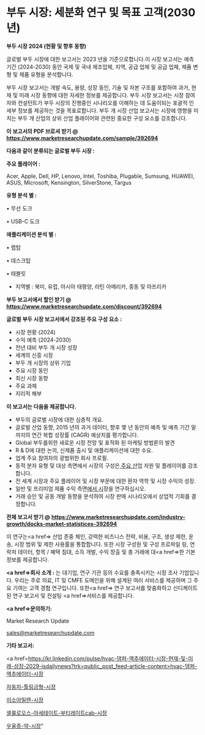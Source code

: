 # 부두 시장: 세분화 연구 및 목표 고객(2030년)

<strong>부두 시장 2024 (현황 및 향후 동향)</strong>

글로벌 부두 시장에 대한 보고서는 2023 년을 기준으로합니다.이 시장 보고서는 예측 기간 (2024-2030) 동안 국제 및 국내 제조업체, 지역, 공급 업체 및 공급 업체, 제품 변형 및 제품 유형을 분석합니다.

부두 시장 보고서는 개발 속도, 용량, 성장 동인, 기술 및 자본 구조를 포함하여 과거, 현재 및 미래 시장 동향에 대한 자세한 정보를 제공합니다. 부두 시장 보고서는 시장 참여자와 컨설턴트가 부두 시장의 진행중인 시나리오를 이해하는 데 도움이되는 포괄적 인 세부 정보를 제공하는 것을 목표로합니다. 부두 개 시장 산업 보고서는 시장에 영향을 미치는 부두 개 산업의 상위 산업 플레이어와 관련된 중요한 구성 요소를 강조합니다.



<strong>이 보고서의 PDF 브로셔 받기 @ <a href=https://www.marketresearchupdate.com/sample/392694>https://www.marketresearchupdate.com/sample/392694</a></strong>



<strong>다음과 같이 분류되는 글로벌 부두 시장 :</strong>



<strong>주요 플레이어 :</strong>

Acer, Apple, Dell, HP, Lenovo, Intel, Toshiba, Plugable, Sumsung, HUAWEI, ASUS, Microsoft, Kensington, SilverStone, Targus



<strong>유형 분석 별 :</strong>

• 무선 도크

• USB-C 도크



<strong>애플리케이션 분석 별 :</strong>

• 랩탑

• 데스크탑

• 태블릿

<ul>
  <li>지역별 : 북미, 유럽, 아시아 태평양, 라틴 아메리카, 중동 및 아프리카</li>
</ul>


<strong>부두 보고서에서 할인 받기 @ <a href=https://www.marketresearchupdate.com/discount/392694>https://www.marketresearchupdate.com/discount/392694</a></strong>



<strong>글로벌 부두 시장 보고서에서 강조된 주요 구성 요소 :</strong>
<ul>
  <li>시장 현황 (2024)</li>
  <li>수익 예측 (2024-2030)</li>
  <li>전년 대비 부두 개 시장 성장</li>
  <li>세계의 신흥 시장</li>
  <li>부두 개 시장의 상위 기업</li>
  <li>주요 시장 동인</li>
  <li>최신 시장 동향</li>
  <li>주요 과제</li>
  <li>지리적 해부</li>
</ul>


<strong>이 보고서는 다음을 제공합니다.</strong>
<ul>
  <li>부두의 글로벌 시장에 대한 심층적 개요.</li>
  <li>글로벌 산업 동향, 2015 년의 과거 데이터, 향후 몇 년 동안의 예측 및 예측 기간 말까지의 연간 복합 성장률 (CAGR) 예상치를 평가합니다.</li>
  <li>Global 부두를위한 새로운 시장 전망 및 표적화 된 마케팅 방법론의 발견</li>
  <li>R &amp; D에 대한 논의, 신제품 출시 및 애플리케이션에 대한 수요.</li>
  <li>업계 주요 참여자의 광범위한 회사 프로필.</li>
  <li>동적 분자 유형 및 대상 측면에서 시장의 구성은<a href=> 주요 산</a>업 자원 및 플레이어를 강조합니다.</li>
  <li>전 세계 시장과 주요 플레이어 및 시장 부문에 대한 환자 역학 및 시장 수익의 성장.</li>
  <li>일반 및 프리미엄 제품 수익 측면<a href=>에서 시</a>장을 연구하십시오.</li>
  <li>거래 승인 및 공동 개발 동향을 분석하여 시장 판매 시나리오에서 상업적 기회를 결정합니다.</li>
</ul>



<strong>전체 보고서 받기 @ <a href=https://www.marketresearchupdate.com/industry-growth/docks-market-statistices-392694>https://www.marketresearchupdate.com/industry-growth/docks-market-statistices-392694</a></strong>

이 연구는<a href=> 산업 존중</a> 체인, 강력한 비즈니스 전략, 비용, 구조, 생성 제한, 운송, 시장 범위 및 제한 사용률을 통합합니다. 또한 시장 구성원 및 구성 프로파일 링, 연락처 데이터, 항목 / 혜택 침대, 소득 개발, 수익 창출 및 총 거래에 대<a href=>한 기본 </a>정보를 제공합니다.



<strong><a href=>회사 소</a>개 :</strong>
는 대기업, 연구 기관 등의 수요를 충족시키는 시장 조사 기업입니다. 우리는 주로 의료, IT 및 CMFE 도메인을 위해 설계된 여러 서비스를 제공하며 그 주요 기여는 고객 경험 연구입니다. 또한<a href=> 연구 보</a>고서를 맞춤화하고 신디케이트 된 연구 보고서 및 컨설팅 <a href=>서비스</a>를 제공합니다.



<strong><a href=>문의하기:</a></strong>

Market Research Update

sales@marketresearchupdate.com



<strong>기타 보고서:</strong>

<a href=https://kr.linkedin.com/pulse/hvac-댐퍼-액추에이터-시장-현재-및-미래-성장-2029-isdailynews?trk=public_post_feed-article-content>hvac-댐퍼-액추에이터-시장</a>

<a href=https://www.linkedin.com/pulse/자동차-툴링금형-시장-현재-및-미래-성장-2029-consumer-connection-chronicles-24-/>자동차-툴링금형-시장</a>

<a href=https://www.linkedin.com/pulse/이소아밀렌-시장-규모-및-성장-2023-trendsetters-talk-360-analysis-ck9af/>이소아밀렌-시장</a>

<a href=https://www.linkedin.com/pulse/셀룰로오스-아세테이트-부티레이트cab-시장-현재-및-미래-성장-2029-liy4f/>셀룰로오스-아세테이트-부티레이트cab-시장</a>

<a href=https://www.linkedin.com/pulse/우울증-약-시장-현재-및-미래-성장-2030-survey-spotlight-pro-24-analysis-cb76c/>우울증-약-시장</a>"
